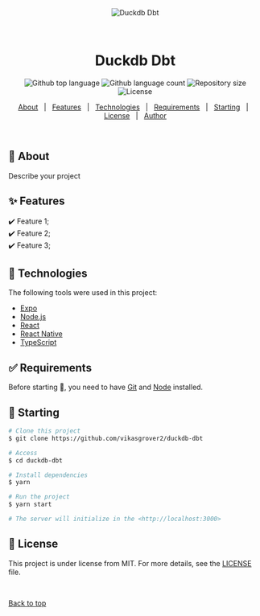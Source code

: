 <div align="center" id="top"> 
  <img src="./.github/app.gif" alt="Duckdb Dbt" />

  &#xa0;

  <!-- <a href="https://duckdbdbt.netlify.app">Demo</a> -->
</div>

<h1 align="center">Duckdb Dbt</h1>

<p align="center">
  <img alt="Github top language" src="https://img.shields.io/github/languages/top/vikasgrover2/duckdb-dbt?color=56BEB8">

  <img alt="Github language count" src="https://img.shields.io/github/languages/count/vikasgrover2/duckdb-dbt?color=56BEB8">

  <img alt="Repository size" src="https://img.shields.io/github/repo-size/vikasgrover2/duckdb-dbt?color=56BEB8">

  <img alt="License" src="https://img.shields.io/github/license/vikasgrover2/duckdb-dbt?color=56BEB8">

  <!-- <img alt="Github issues" src="https://img.shields.io/github/issues/vikasgrover2/duckdb-dbt?color=56BEB8" /> -->

  <!-- <img alt="Github forks" src="https://img.shields.io/github/forks/vikasgrover2/duckdb-dbt?color=56BEB8" /> -->

  <!-- <img alt="Github stars" src="https://img.shields.io/github/stars/vikasgrover2/duckdb-dbt?color=56BEB8" /> -->
</p>

<!-- Status -->

<!-- <h4 align="center"> 
	🚧  Duckdb Dbt 🚀 Under construction...  🚧
</h4> 

<hr> -->

<p align="center">
  <a href="#dart-about">About</a> &#xa0; | &#xa0; 
  <a href="#sparkles-features">Features</a> &#xa0; | &#xa0;
  <a href="#rocket-technologies">Technologies</a> &#xa0; | &#xa0;
  <a href="#white_check_mark-requirements">Requirements</a> &#xa0; | &#xa0;
  <a href="#checkered_flag-starting">Starting</a> &#xa0; | &#xa0;
  <a href="#memo-license">License</a> &#xa0; | &#xa0;
  <a href="https://github.com/vikasgrover2" target="_blank">Author</a>
</p>

<br>

## :dart: About ##

Describe your project

## :sparkles: Features ##

:heavy_check_mark: Feature 1;\
:heavy_check_mark: Feature 2;\
:heavy_check_mark: Feature 3;

## :rocket: Technologies ##

The following tools were used in this project:

- [Expo](https://expo.io/)
- [Node.js](https://nodejs.org/en/)
- [React](https://pt-br.reactjs.org/)
- [React Native](https://reactnative.dev/)
- [TypeScript](https://www.typescriptlang.org/)

## :white_check_mark: Requirements ##

Before starting :checkered_flag:, you need to have [Git](https://git-scm.com) and [Node](https://nodejs.org/en/) installed.

## :checkered_flag: Starting ##

```bash
# Clone this project
$ git clone https://github.com/vikasgrover2/duckdb-dbt

# Access
$ cd duckdb-dbt

# Install dependencies
$ yarn

# Run the project
$ yarn start

# The server will initialize in the <http://localhost:3000>
```

## :memo: License ##

This project is under license from MIT. For more details, see the [LICENSE](LICENSE.md) file.

&#xa0;

<a href="#top">Back to top</a>
